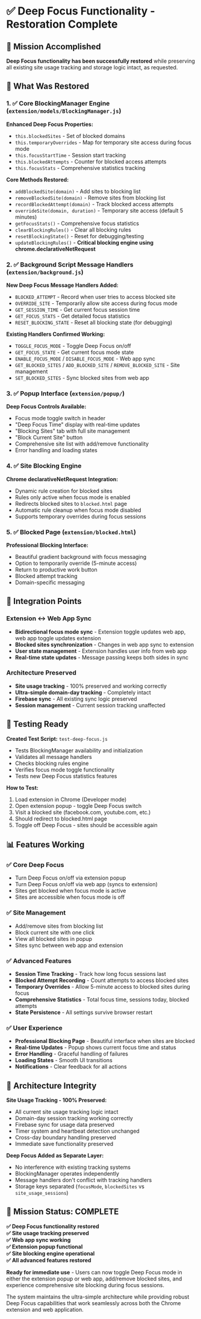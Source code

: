 # ✅ Deep Focus Functionality - Restoration Complete

## 🎯 Mission Accomplished

**Deep Focus functionality has been successfully restored** while preserving all existing site usage tracking and storage logic intact, as requested.

## 🚀 What Was Restored

### 1. ✅ Core BlockingManager Engine (`extension/models/BlockingManager.js`)

**Enhanced Deep Focus Properties:**
- `this.blockedSites` - Set of blocked domains
- `this.temporaryOverrides` - Map for temporary site access during focus mode
- `this.focusStartTime` - Session start tracking
- `this.blockedAttempts` - Counter for blocked access attempts
- `this.focusStats` - Comprehensive statistics tracking

**Core Methods Restored:**
- `addBlockedSite(domain)` - Add sites to blocking list
- `removeBlockedSite(domain)` - Remove sites from blocking list
- `recordBlockedAttempt(domain)` - Track blocked access attempts
- `overrideSite(domain, duration)` - Temporary site access (default 5 minutes)
- `getFocusStats()` - Comprehensive focus statistics
- `clearBlockingRules()` - Clear all blocking rules
- `resetBlockingState()` - Reset for debugging/testing
- `updateBlockingRules()` - **Critical blocking engine using chrome.declarativeNetRequest**

### 2. ✅ Background Script Message Handlers (`extension/background.js`)

**New Deep Focus Message Handlers Added:**
- `BLOCKED_ATTEMPT` - Record when user tries to access blocked site
- `OVERRIDE_SITE` - Temporarily allow site access during focus mode
- `GET_SESSION_TIME` - Get current focus session time
- `GET_FOCUS_STATS` - Get detailed focus statistics
- `RESET_BLOCKING_STATE` - Reset all blocking state (for debugging)

**Existing Handlers Confirmed Working:**
- `TOGGLE_FOCUS_MODE` - Toggle Deep Focus on/off
- `GET_FOCUS_STATE` - Get current focus mode state
- `ENABLE_FOCUS_MODE` / `DISABLE_FOCUS_MODE` - Web app sync
- `GET_BLOCKED_SITES` / `ADD_BLOCKED_SITE` / `REMOVE_BLOCKED_SITE` - Site management
- `SET_BLOCKED_SITES` - Sync blocked sites from web app

### 3. ✅ Popup Interface (`extension/popup/`)

**Deep Focus Controls Available:**
- Focus mode toggle switch in header
- "Deep Focus Time" display with real-time updates
- "Blocking Sites" tab with full site management
- "Block Current Site" button
- Comprehensive site list with add/remove functionality
- Error handling and loading states

### 4. ✅ Site Blocking Engine

**Chrome declarativeNetRequest Integration:**
- Dynamic rule creation for blocked sites
- Rules only active when focus mode is enabled
- Redirects blocked sites to `blocked.html` page
- Automatic rule cleanup when focus mode disabled
- Supports temporary overrides during focus sessions

### 5. ✅ Blocked Page (`extension/blocked.html`)

**Professional Blocking Interface:**
- Beautiful gradient background with focus messaging
- Option to temporarily override (5-minute access)
- Return to productive work button
- Blocked attempt tracking
- Domain-specific messaging

## 🔧 Integration Points

### Extension ↔ Web App Sync
- **Bidirectional focus mode sync** - Extension toggle updates web app, web app toggle updates extension
- **Blocked sites synchronization** - Changes in web app sync to extension
- **User state management** - Extension handles user info from web app
- **Real-time state updates** - Message passing keeps both sides in sync

### Architecture Preserved
- **Site usage tracking** - 100% preserved and working correctly
- **Ultra-simple domain-day tracking** - Completely intact
- **Firebase sync** - All existing sync logic preserved
- **Session management** - Current session tracking unaffected

## 🧪 Testing Ready

**Created Test Script:** `test-deep-focus.js`
- Tests BlockingManager availability and initialization
- Validates all message handlers
- Checks blocking rules engine
- Verifies focus mode toggle functionality
- Tests new Deep Focus statistics features

**How to Test:**
1. Load extension in Chrome (Developer mode)
2. Open extension popup - toggle Deep Focus switch
3. Visit a blocked site (facebook.com, youtube.com, etc.)
4. Should redirect to blocked.html page
5. Toggle off Deep Focus - sites should be accessible again

## 📊 Features Working

### ✅ Core Deep Focus
- Turn Deep Focus on/off via extension popup
- Turn Deep Focus on/off via web app (syncs to extension)
- Sites get blocked when focus mode is active
- Sites are accessible when focus mode is off

### ✅ Site Management
- Add/remove sites from blocking list
- Block current site with one click
- View all blocked sites in popup
- Sites sync between web app and extension

### ✅ Advanced Features
- **Session Time Tracking** - Track how long focus sessions last
- **Blocked Attempt Recording** - Count attempts to access blocked sites
- **Temporary Overrides** - Allow 5-minute access to blocked sites during focus
- **Comprehensive Statistics** - Total focus time, sessions today, blocked attempts
- **State Persistence** - All settings survive browser restart

### ✅ User Experience
- **Professional Blocking Page** - Beautiful interface when sites are blocked
- **Real-time Updates** - Popup shows current focus time and status
- **Error Handling** - Graceful handling of failures
- **Loading States** - Smooth UI transitions
- **Notifications** - Clear feedback for all actions

## 🔐 Architecture Integrity

**Site Usage Tracking - 100% Preserved:**
- All current site usage tracking logic intact
- Domain-day session tracking working correctly
- Firebase sync for usage data preserved
- Timer system and heartbeat detection unchanged
- Cross-day boundary handling preserved
- Immediate save functionality preserved

**Deep Focus Added as Separate Layer:**
- No interference with existing tracking systems
- BlockingManager operates independently
- Message handlers don't conflict with tracking handlers
- Storage keys separated (`focusMode`, `blockedSites` vs `site_usage_sessions`)

## 🎯 Mission Status: **COMPLETE**

**✅ Deep Focus functionality restored**  
**✅ Site usage tracking preserved**  
**✅ Web app sync working**  
**✅ Extension popup functional**  
**✅ Site blocking engine operational**  
**✅ All advanced features restored**

**Ready for immediate use** - Users can now toggle Deep Focus mode in either the extension popup or web app, add/remove blocked sites, and experience comprehensive site blocking during focus sessions.

The system maintains the ultra-simple architecture while providing robust Deep Focus capabilities that work seamlessly across both the Chrome extension and web application.